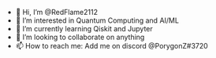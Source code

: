 - 👋 Hi, I’m @RedFlame2112
- 👀 I’m interested in Quantum Computing and AI/ML
- 🌱 I’m currently learning Qiskit and Jupyter
- 💞️ I’m looking to collaborate on anything
- 📫 How to reach me: Add me on discord @PorygonZ#3720

<!---
RedFlame2112/RedFlame2112 is a ✨ special ✨ repository because its `README.md` (this file) appears on your GitHub profile.
You can click the Preview link to take a look at your changes.
--->
